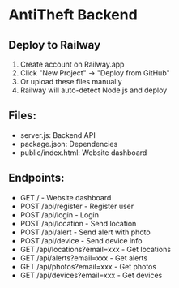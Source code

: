 # AntiTheft Backend

## Deploy to Railway

1. Create account on Railway.app
2. Click "New Project" → "Deploy from GitHub"
3. Or upload these files manually
4. Railway will auto-detect Node.js and deploy

## Files:
- server.js: Backend API
- package.json: Dependencies
- public/index.html: Website dashboard

## Endpoints:
- GET  / - Website dashboard
- POST /api/register - Register user
- POST /api/login - Login
- POST /api/location - Send location
- POST /api/alert - Send alert with photo
- POST /api/device - Send device info
- GET  /api/locations?email=xxx - Get locations
- GET  /api/alerts?email=xxx - Get alerts
- GET  /api/photos?email=xxx - Get photos
- GET  /api/devices?email=xxx - Get devices